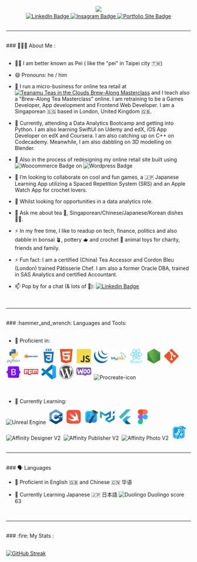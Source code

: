 <div id="header" align="center">
  <img src="https://drive.google.com/uc?export=view&id=192vHutYQso3n3y8wlfLMChQpMMN_SEpb" width="250"/>
</div>
<div id="badges" align="center">
  <a href="https://www.linkedin.com/in/teanamu" target="_blank" alt="LinkedIn Profile">
    <img src="https://img.shields.io/badge/LinkedIn-blue?style=for-the-badge&logo=linkedin&logoColor=white" alt="LinkedIn Badge"/>
  </a>
  <a href="https://www.instagram.com/havetimedrinktea" target="_blank" alt="HaveTimeDrinkTea's Instagram Account">
    <img src="https://img.shields.io/badge/Instagram-red?style=for-the-badge&logo=instagram&logoColor=white" alt="Insagram Badge"/>
  </a>
  <a href="https://havetimedrinktea.github.io/isitart/index.html" target="_blank" alt="My portfolio Website hosted on GitHub Pages">
    <img src="https://img.shields.io/badge/Website-green?style=for-the-badge&logo=About.me&logoColor=white" alt="Portfolio Site Badge"/>
  </a>
</div>
<br>

---

<br>
### &#128104;&#127995;&#8205;&#128187; About Me :
<br>
<br>  

* 👨🏻 I am better known as Pei ( like the "pei" in Taipei city 🇹🇼)

* 😄 Pronouns: he / him

* :telescope: I run a micro-business for online tea retail at <a href="https://www.teanamu.com/product/teas-in-the-clouds-brew-along-tea-masterclass/" target="_blank" alt="Teanamu Teas in the Clouds Brew-Along Masterclass" title="Teanamu Teas in the Clouds Brew-Along Masterclass"><img src="https://img.shields.io/badge/teanamu-chaya-teahouse?style=flat&labelColor=b70100&color=A67D3C" alt="Teanamu Teas in the Clouds Brew-Along Masterclass" title="Teanamu Teas in the Clouds Brew-Along Masterclass"/></a> and I teach also a "Brew-Along Tea Masterclass" online. I am retraining to be a Games Developer, App development and Frontend Web Developer. I am a Singaporean 🇸🇬 based in London, United Kingdom 🇬🇧.

* :seedling: Currently, attending a Data Analytics Bootcamp and getting into Python. I am also learning SwiftUI on Udemy and edX, iOS App Developer on edX and Coursera. I am also catching up on C++ on Codecademy. Meanwhile, I am also dabbling on 3D modelling on Blender.

*  🔭 Also in the process of redesigning my online retail site built using ![Woocommerce Badge](https://img.shields.io/badge/Woocommerce-purple?style=flat&logo=woocommerce&logoColor=white) on ![Wordpress Badge](https://img.shields.io/badge/Wordpress-blue?style=flat&logo=wordpress&logoColor=white)

*  👯 I’m looking to collaborate on cool and fun games, a :jp: Japanese Learning App utilizing a Spaced Repetition System (SRS) and an Apple Watch App for crochet lovers.
 
*  🤔 Whilst looking for opportunities in a data analytics role.

  
*  💬 Ask me about tea 🍵, Singaporean/Chinese/Japanese/Korean dishes 👨‍🍳.

* :zap: In my free time, I like to readup on  tech, finance, politics and also dabble in bonsai 🪴, pottery 🫖 and crochet 🧶 animal toys for charity, friends and family.

*  ⚡ Fun fact: I am a certified (China) Tea Accessor and Cordon Bleu (London) trained Pâtisserie Chef. I am also a former Oracle DBA, trained in SAS Analytics and certified Accountant.


* :mailbox: Pop by for a chat (& lots of 🍵): [![Linkedin Badge](https://img.shields.io/badge/LinkedIn-blue?style=flat&logo=Linkedin&logoColor=white)](https://www.linkedin.com/in/teanamu)
<br>

---

<br>
### :hammer_and_wrench: Languages and Tools: 
<br>
<br>  

* 🦾 Proficient in:
<div>
  <img src="https://github.com/devicons/devicon/blob/master/icons/python/python-original-wordmark.svg" title="Python" alt="Python" width="40" height="40"/>&nbsp;
  <img src="https://github.com/devicons/devicon/blob/master/icons/blender/blender-original-wordmark.svg"  itle="Blender" alt="Blender" width="40" height="40"/>&nbsp;
  <img src="https://github.com/devicons/devicon/blob/master/icons/css3/css3-plain-wordmark.svg"  title="CSS3" alt="CSS" width="40" height="40"/>&nbsp;
  <img src="https://github.com/devicons/devicon/blob/master/icons/html5/html5-original.svg" title="HTML5" alt="HTML" width="40" height="40"/>&nbsp;  
  <img src="https://github.com/devicons/devicon/blob/master/icons/javascript/javascript-original.svg" title="JavaScript" alt="JavaScript" width="40" height="40"/>&nbsp;  
  <img src="https://github.com/devicons/devicon/blob/master/icons/jquery/jquery-original.svg" title="JQuery" alt="JQuery" width="40" height="40"/>&nbsp;    
  <img src="https://github.com/devicons/devicon/blob/master/icons/mysql/mysql-original-wordmark.svg" title="MySQL"  alt="MySQL" width="40" height="40"/>&nbsp;  
  <img src="https://github.com/devicons/devicon/blob/master/icons/react/react-original-wordmark.svg" title="React" alt="React" width="40" height="40"/>&nbsp;    
  <img src="https://github.com/devicons/devicon/blob/master/icons/nodejs/nodejs-original.svg" title="NodeJS" alt="NodeJS" width="40" height="40"/>&nbsp;  
  <img src="https://github.com/devicons/devicon/blob/master/icons/git/git-original.svg" title="Git" **alt="Git" width="40" height="40"/>&nbsp;  
  <img src="https://github.com/devicons/devicon/blob/master/icons/bootstrap/bootstrap-original.svg" title="Bootstrap" **alt="Boottrap" width="40" height="40"/>&nbsp;  
  <img src="https://github.com/devicons/devicon/blob/master/icons/npm/npm-original-wordmark.svg" title="npm" **alt="npm" width="40" height="40"/>&nbsp;  
  <img src="https://github.com/devicons/devicon/blob/master/icons/vscode/vscode-original.svg" title="Visual Studio Code" alt="VSCode" width="40" height="40"/>&nbsp;  
  <img src="https://github.com/devicons/devicon/blob/master/icons/wordpress/wordpress-plain.svg" title="Wordpress **alt="Wordpress" width="40" height="40"/>&nbsp;  
  <img src="https://github.com/devicons/devicon/blob/master/icons/woocommerce/woocommerce-original.svg" title="Woocommerce alt="Woocommerce" width="40" height="40"/>&nbsp;  
  <img width="40" height="40" Title="Procreate" alt="Procreate-icon" src="https://upload.wikimedia.org/wikipedia/en/9/9b/Procreate_icon.png">&nbsp;  
</div>  

<br>
<br>  

* 📖 Currently Learning:
  
<div>
<img alt="Unreal Engine" src="https://github.com/HaveTimeDrinkTea/HaveTimeDrinkTea/assets/119045159/edb517da-300d-4185-92f1-9b1c820f468c" title="Unreal Engine" alt="Unreal Engine" width="40" height="40"/>&nbsp;
  <img alt="C++" src="https://github.com/devicons/devicon/blob/master/icons/cplusplus/cplusplus-original.svg" title="Unreal Engine" alt="Unreal Engine" width="40" height="40"/>&nbsp;
    <img src="https://github.com/devicons/devicon/blob/master/icons/swift/swift-original.svg" title="SwiftUI" alt="SwiftUI" width="40" height="40"/>&nbsp;
    <img src="https://github.com/devicons/devicon/blob/master/icons/xcode/xcode-original.svg" title="XCode" alt="XCode" width="40" height="40"/>    
    <img src="https://github.com/devicons/devicon/blob/master/icons/materialui/materialui-original.svg" title="Material UI" alt="Material UI" width="40" height="40"/>&nbsp;
  <img src="https://github.com/devicons/devicon/blob/master/icons/flutter/flutter-original.svg" title="Flutter" alt="Flutter" width="40" height="40"/>&nbsp;  
  <img src="https://github.com/devicons/devicon/blob/master/icons/figma/figma-original.svg" title="Figma" alt="Figma" width="40" height="40"/>&nbsp;  
  <img alt="Affinity Designer V2" Title="Affinity Designer V2 on iPad" src="https://upload.wikimedia.org/wikipedia/commons/thumb/8/86/Affinity_Designer_V2_icon.svg/512px-Affinity_Designer_V2_icon.svg.png" width="40" height="40">&nbsp;  
  <img alt="Affinity Publisher V2" Title="Affinity Publisher V2 on iPad" src="https://upload.wikimedia.org/wikipedia/commons/thumb/9/9c/Affinity_Publisher_V2_icon.svg/512px-Affinity_Publisher_V2_icon.svg.png" width="40" height="40">&nbsp;  
  <img alt="Affinity Photo V2" Title="Affinity Photo V2 on iPad" src="https://upload.wikimedia.org/wikipedia/commons/thumb/f/f5/Affinity_Photo_V2_icon.svg/512px-Affinity_Photo_V2_icon.svg.png" width="40" height="40">&nbsp;  
  <img alt="XCode" Title="XCode" src="https://github.com/devicons/devicon/blob/master/icons/xcode/xcode-plain.svg" width="40" height="40">&nbsp;  
</div>
<br>

---

<br>
### 🗣️ Languages
<br>  

* 🦾 Proficient in English 🇬🇧 and Chinese 🇨🇳 华语

* 📖 Currently Learning Japanese 🇯🇵 日本語 <img src="https://static.wikia.nocookie.net/duolingo/images/4/4a/Duo_waving.svg/revision/latest?cb=20230113024808" title="Duolingo" Alt="Duolingo" width="40" height="40"> Duolingo score 63

<br>

---

<br>
### :fire: My Stats :
<br>
<br>

[![GitHub Streak](https://streak-stats.demolab.com?user=havetimedrinktea&theme=tokyonight-duo&hide_border=true&date_format=j%20M%5B%20Y%5D&mode=weekly)](https://git.io/streak-stats)  



